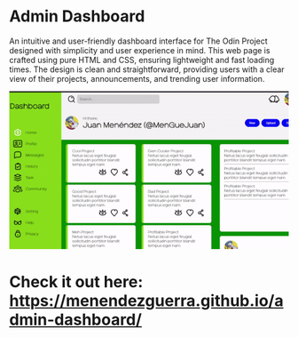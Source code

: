 # Admin Dashboard
An intuitive and user-friendly dashboard interface for The Odin Project designed with simplicity and user experience in mind. This web page is crafted using pure HTML and CSS, ensuring lightweight and fast loading times. The design is clean and straightforward, providing users with a clear view of their projects, announcements, and trending user information.

![ ](result-media/result.gif)

# Check it out here: https://menendezguerra.github.io/admin-dashboard/
